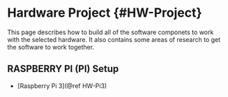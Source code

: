 # Hardware Project {#HW-Project}

This page describes how to build all of the software componets to work with the selected hardware. It also contains some areas of research to get the software to work together.

## RASPBERRY PI (PI) Setup

* [Raspberry Pi 3](@ref HW-Pi3)
